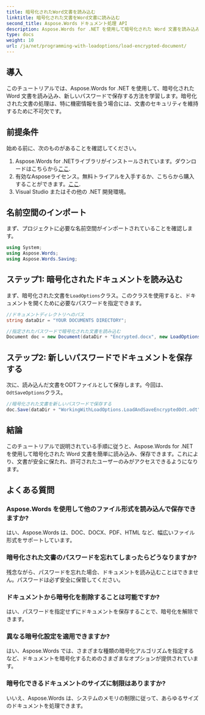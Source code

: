 ```yaml
---
title: 暗号化されたWord文書を読み込む
linktitle: 暗号化された文書をWord文書に読み込む
second_title: Aspose.Words ドキュメント処理 API
description: Aspose.Words for .NET を使用して暗号化された Word 文書を読み込み、保存する方法を学びます。新しいパスワードで文書を簡単に保護します。ステップバイステップ ガイドが含まれています。
type: docs
weight: 10
url: /ja/net/programming-with-loadoptions/load-encrypted-document/
---
```

## 導入

このチュートリアルでは、Aspose.Words for .NET を使用して、暗号化された Word 文書を読み込み、新しいパスワードで保存する方法を学習します。暗号化された文書の処理は、特に機密情報を扱う場合には、文書のセキュリティを維持するために不可欠です。

## 前提条件

始める前に、次のものがあることを確認してください。

1.  Aspose.Words for .NETライブラリがインストールされています。ダウンロードはこちらから[ここ](https://downloads.aspose.com/words/net).
2. 有効なAsposeライセンス。無料トライアルを入手するか、こちらから購入することができます。[ここ](https://purchase.aspose.com/buy).
3. Visual Studio またはその他の .NET 開発環境。

## 名前空間のインポート

まず、プロジェクトに必要な名前空間がインポートされていることを確認します。

```csharp
using System;
using Aspose.Words;
using Aspose.Words.Saving;
```

## ステップ1: 暗号化されたドキュメントを読み込む

まず、暗号化された文書を`LoadOptions`クラス。このクラスを使用すると、ドキュメントを開くために必要なパスワードを指定できます。

```csharp
//ドキュメントディレクトリへのパス
string dataDir = "YOUR DOCUMENTS DIRECTORY";

//指定されたパスワードで暗号化された文書を読み込む
Document doc = new Document(dataDir + "Encrypted.docx", new LoadOptions("password"));
```

## ステップ2: 新しいパスワードでドキュメントを保存する

次に、読み込んだ文書をODTファイルとして保存します。今回は、`OdtSaveOptions`クラス。

```csharp
//暗号化された文書を新しいパスワードで保存する
doc.Save(dataDir + "WorkingWithLoadOptions.LoadAndSaveEncryptedOdt.odt", new OdtSaveOptions("newpassword"));
```

## 結論

このチュートリアルで説明されている手順に従うと、Aspose.Words for .NET を使用して暗号化された Word 文書を簡単に読み込み、保存できます。これにより、文書が安全に保たれ、許可されたユーザーのみがアクセスできるようになります。

## よくある質問

### Aspose.Words を使用して他のファイル形式を読み込んで保存できますか?
はい、Aspose.Words は、DOC、DOCX、PDF、HTML など、幅広いファイル形式をサポートしています。

### 暗号化された文書のパスワードを忘れてしまったらどうなりますか?
残念ながら、パスワードを忘れた場合、ドキュメントを読み込むことはできません。パスワードは必ず安全に保管してください。

### ドキュメントから暗号化を削除することは可能ですか?
はい、パスワードを指定せずにドキュメントを保存することで、暗号化を解除できます。

### 異なる暗号化設定を適用できますか?
はい、Aspose.Words では、さまざまな種類の暗号化アルゴリズムを指定するなど、ドキュメントを暗号化するためのさまざまなオプションが提供されています。

### 暗号化できるドキュメントのサイズに制限はありますか?
いいえ、Aspose.Words は、システムのメモリの制限に従って、あらゆるサイズのドキュメントを処理できます。
